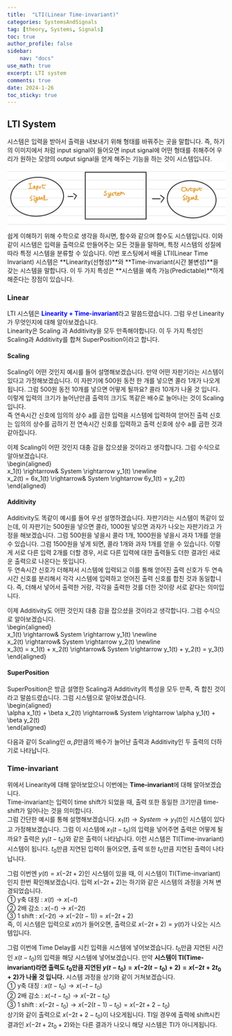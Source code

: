 ```yaml
---
title:  "LTI(Linear Time-invariant)"
categories: SystemsAndSignals
tag: [theory, Systems, Signals]
toc: true
author_profile: false
sidebar:
    nav: "docs"
use_math: true
excerpt: LTI system
comments: true
date: 2024-1-26
toc_sticky: true
---
```


## LTI System
시스템은 입력을 받아서 출력을 내보내기 위해 형태를 바꿔주는 곳을 말합니다. 즉, 하기의 이미지에서 처럼 input signal이 들어오면 input signal에 어떤 형태를 취해주어 우리가 원하는 모양의 output signal을 얻게 해주는 기능을 하는 것이 시스템입니다.   
<img src="../../../assets/images/Signals&Systems/2024-01-26-LTIsystem/system Archtitecture.jpg" alt="system Archtitecture" style="zoom:80%;" />    
쉽게 이해하기 위해 수학으로 생각을 하시면, 함수와 같으며 함수도 시스템입니다. 이와 같이 시스템은 입력을 출력으로 만들어주는 모든 것들을 말하며, 특정 시스템의 성질에 따라 특정 시스템을 분류할 수 있습니다. 이번 포스팅에서 배울 LTI(Linear Time Invariant) 시스템은 **Linearity(선형성)**와 **Time-invariant(시간 불변성)**을 갖는 시스템을 말합니다. 이 두 가지 특성은 **시스템을 예측 가능(Predictable)**하게 해준다는 장점이 있습니다.   

### Linear
LTI 시스템은 <span style='color:blue'>**Linearity + Time-invariant**</span>라고 말씀드렸습니다. 그럼 우선 Linearity가 무엇인지에 대해 알아보겠습니다.   
Linearity은 Scaling 과 Additivity을 모두 만족해야합니다. 이 두 가지 특성인 Scaling과 Additivity를 합쳐 SuperPosition이라고 합니다.   
#### Scaling
Scaling이 어떤 것인지 예시를 들어 설명해보겠습니다. 만약 어떤 자판기라는 시스템이 있다고 가정해보겠습니다. 이 자판기에 500원 동전 한 개를 넣으면 콜라 1개가 나오게됩니다. 그럼 500원 동전 10개를 넣으면 어떻게 될까요? 콜라 10개가 나올 것 입니다. 이렇게 입력의 크기가 늘어난만큼 출력의 크기도 똑같은 배수로 늘어나는 것이 Scaling입니다.   
즉 연속시간 신호에 임의의 상수 a를 곱한 입력을 시스템에 입력하여 얻어진 출력 신호는 임의의 상수를 곱하기 전 연속시간 신호를 입력하고 출력 신호에 상수 a를 곱한 것과 같아집니다.   

이제 Scaling이 어떤 것인지 대충 감을 잡으셨을 것이라고 생각합니다. 그럼 수식으로 알아보겠습니다.   
\begin{aligned}    
x_1(t) \rightarrow& System \rightarrow y_1(t) \newline   
x_2(t) = 6x_1(t) \rightarrow& System \rightarrow 6y_1(t) = y_2(t)
\end{aligned}  

#### Additivity
Additivity도 똑같이 예시를 들어 우선 설명하겠습니다. 자판기라는 시스템이 똑같이 있는데, 이 자판기는 500원을 넣으면 콜라, 1000원 넣으면 과자가 나오는 자판기라고 가정을 해보겠습니다. 그럼 500원을 넣을시 콜라 1개, 1000원을 넣을시 과자 1개를 얻을 수 있습니다. 그럼 1500원을 넣게 되면, 콜라 1개와 과자 1개를 얻을 수 있습니다. 이렇게 서로 다른 입력 2개를 더할 경우, 서로 다른 입력에 대한 출력들도 더한 결과인 새로운 출력으로 나온다는 뜻입니다.    
두 연속시간 신호가 더해져서 시스템에 입력되고 이를 통해 얻어진 출력 신호가 두 연속시간 신호를 분리해서 각각 시스템에 입력하고 얻어진 출력 신호를 합친 것과 동일합니다. 즉, 더해서 넣어서 출력한 거랑, 각각을 출력한 것를 더한 것이랑 서로 같다는 의미입니다.   

이제 Additivity도 어떤 것인지 대충 감을 잡으셨을 것이라고 생각합니다. 그럼 수식으로 알아보겠습니다.   
\begin{aligned}    
x_1(t) \rightarrow& System \rightarrow y_1(t) \newline   
x_2(t) \rightarrow& System \rightarrow y_2(t) \newline   
x_3(t) = x_1(t) + x_2(t) \rightarrow& System \rightarrow y_1(t) + y_2(t) = y_3(t)
\end{aligned}   

#### SuperPosition
SuperPosition은 방금 설명한 Scaling과 Additivity의 특성을 모두 만족, 즉 합친 것이라고 말씀드렸습니다. 그럼 시스템으로 알아보겠습니다.   
\begin{aligned}    
\alpha x_1(t) + \beta x_2(t) \rightarrow& System \rightarrow \alpha y_1(t) + \beta y_2(t)   
\end{aligned}   

다음과 같이 Scaling인 $\alpha, \beta$만큼의 배수가 늘어난 출력과 Additivity인 두 출력의 더하기로 나타납니다.   

### Time-invariant
위에서 Linearity에 대해 알아보았으니 이번에는 **Time-invariant**에 대해 알아보겠습니다.   
Time-invariant는 입력이 time shift가 되었을 때, 출력 또한 동일한 크기만큼 time-shift가 일어나는 것을 의미합니다.    
그럼 간단한 예시를 통해 설명해보겠습니다. $x_1(t) \rightarrow System \rightarrow y_1(t)$인 시스템이 있다고 가정해보겠습니다. 그럼 이 시스템에 $x_1(t - t_0)$의 입력을 넣어주면 출력은 어떻게 될까요? 출력은 $y_1(t - t_0)$와 같은 출력이 나타납니다. 이런 시스템은 TI(Time-invariant) 시스템이 됩니다. $t_0$만큼 지연된 입력이 들어오면, 출력 또한 $t_0$만큼 지연된 출력이 나타납니다.    

그럼 이번엔 $y(t) = x(-2t + 2)$인 시스템이 있을 때, 이 시스템이 TI(Time-invariant)인지 한번 확인해보겠습니다. 입력 $x(-2t + 2)$는 하기와 같은 시스템의 과정을 거쳐 변경되었습니다.   
① y축 대칭 : $x(t) \rightarrow x(-t)$   
② 2배 감소 : $x(-t) \rightarrow x(-2t)$   
③ 1 shift : $x(-2t) \rightarrow x(-2(t - 1)) = x(-2t + 2)$   
즉, 이 시스템은 입력으로 $x(t)$가 들어오면, 출력으로 $x(-2t + 2)=y(t)$가 나오는 시스템입니다.   

그럼 이번에 Time Delay를 시킨 입력을 시스템에 넣어보겠습니다. $t_0$만큼 지연된 시간인 $x(t - t_0)$의 입력을 해당 시스템에 넣어보겠습니다. 만약 **시스템이 TI(Time-invariant)라면 출력도 $t_0$만큼 지연된 $y(t - t_0) = x(-2(t - t_0) + 2) = x(-2t + 2t_0 + 2)$가 나올 것 입니다.** 시스템 과정을 상기와 같이 거쳐보겠습니다.   
① y축 대칭 : $x(t- t_0) \rightarrow x(-t - t_0)$   
② 2배 감소 : $x(-t - t_0) \rightarrow x(-2t - t_0)$   
③ 1 shift : $x(-2t - t_0) \rightarrow x(-2(t - 1) - t_0) = x(-2t + 2 - t_0)$   
상기와 같이 출력으로 $x(-2t + 2 - t_0)$이 나오게됩니다. TI일 경우에 출력에 shift시킨 결과인 $x(-2t + 2t_0 + 2)$와는 다른 결과가 나오니 해당 시스템은 TI가 아니게됩니다.    
